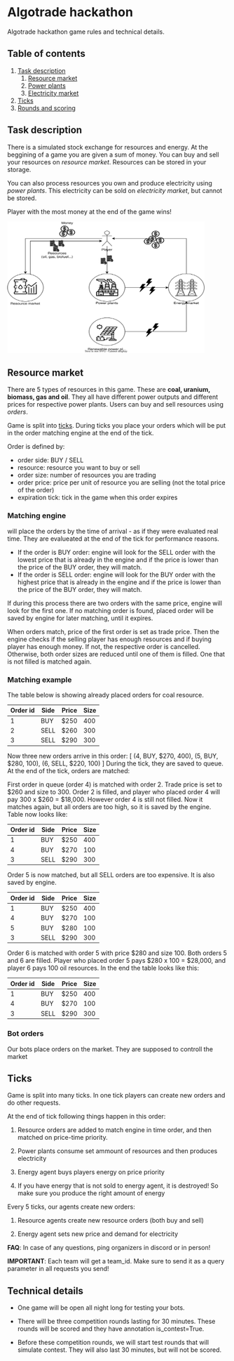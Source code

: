 
# Algotrade hackathon

Algotrade hackathon game rules and technical details.

## Table of contents
1. [Task description](#task)
    1. [Resource market](#resource_market)
    1. [Power plants](#resource_market)
    1. [Electricity market](#resource_market)
1. [Ticks](#ticks)
1. [Rounds and scoring](#games)

## Task description <a name="task"></a>

There is a simulated stock exchange for resources and energy.
At the beggining of a game you are given a sum of money. 
You can buy and sell your resources on *resource market*.
Resources can be stored in your storage.

You can also process resources you own and produce electricity using *power plants*. This electricity can be sold on *electricity market*, but cannot be stored.

Player with the most money at the end of the game wins!

<img src="./trzista.drawio.svg" style="width:450px;height:300px;">



## Resource market <a name="resource_market"></a>

There are 5 types of resources in this game. These are **coal, uranium, biomass, gas and oil**. They all have different power outputs and different prices for respective power plants.
Users can buy and sell resources using *orders*.

Game is split into [ticks](#ticks). During ticks you place your orders which will be put in the order matching engine at the end of the tick.

Order is defined by:
- order side: BUY / SELL
- resource: resource you want to buy or sell
- order size: number of resources you are trading
- order price: price per unit of resource you are selling (not the total price of the order)
- expiration tick: tick in the game when this order expires

### Matching engine

will place the orders by the time of arrival - as if they were evaluated real time. They are evalueated at the end of the tick for performance reasons. 

- If the order is BUY order: engine will look for the SELL order with the lowest price that is already in the engine and if the price is lower than the price of the BUY order, they will match. 
- If the order is SELL order: engine will look for the BUY order with the highest price that is already in the engine and if the price is lower than the price of the BUY order, they will match.

If during this process there are two orders with the same price, engine will look for the first one. If no matching order is found, placed order will be saved by engine for later matching, until it expires.

When orders match, price of the first order is set as trade price. Then the engine checks if the selling player has enough resources and if buying player has enough money. If not, the respective order is cancelled. Otherwise, both order sizes are reduced until one of them is filled. One that is not filled is matched again.

### Matching example

The table below is showing already placed orders for coal resource.

| Order id| Side |Price | Size |
|-| -----|-----|-----|
|1| BUY | $250 | 400 |
|2| SELL | $260 | 300 |
|3| SELL | $290 | 300 |

Now three new orders arrive in this order:
[
(4, BUY, $270, 400),
(5, BUY, $280, 100),
(6, SELL, $220, 100)
]
During the tick, they are saved to queue. At the end of the tick, orders are matched:

First order in queue (order 4) is matched with order 2. Trade price is set to $260 and size to 300. Order 2 is filled, and player who placed order 4 will pay 300 x $260 = $18,000. However order 4 is still not filled. Now it matches again, but all orders are too high, so it is saved by the engine. Table now looks like:

| Order id| Side |Price | Size |
|-| -----|-----|-----|
|1| BUY | $250 | 400 |
|4| BUY | $270 | 100 |
|3| SELL | $290 | 300 |

Order 5 is now matched, but all SELL orders are too expensive. It is also saved by engine.


| Order id| Side |Price | Size |
|-| -----|-----|-----|
|1| BUY | $250 | 400 |
|4| BUY | $270 | 100 |
|5| BUY | $280 | 100 |
|3| SELL | $290 | 300 |

Order 6 is matched with order 5 with price $280 and size 100. Both orders 5 and 6 are filled. Player who placed order 5 pays $280 x 100 = $28,000, and player 6 pays 100 oil resources. In the end the table looks like this:

| Order id| Side |Price | Size |
|-| -----|-----|-----|
|1| BUY | $250 | 400 |
|4| BUY | $270 | 100 |
|3| SELL | $290 | 300 |

### Bot orders

Our bots place orders on the market. They are supposed to controll the market

## Ticks <a name="ticks"></a>

Game is split into many ticks.
In one tick players can create new orders and do other requests.

At the end of tick following things happen in this order:

1) Resource orders are added to match engine in time order, and 
then matched on price-time priority.

1) Power plants consume set ammount of resources and then
produces electricity

1) Energy agent buys players energy on price priority

1) If you have energy that is not sold to energy agent, it is destroyed!
So make sure you produce the right amount of energy

Every 5 ticks, our agents create new orders:

1) Resource agents create new resource orders (both buy and sell)

1) Energy agent sets new price and demand for electricity


**FAQ**: In case of any questions, ping organizers in discord or in person!

**IMPORTANT**: Each team will get a team_id. Make sure to send it as a query
parameter in all requests you send!









## Technical details <a name="games"></a>

- One game will be open all night long for testing your bots.

- There will be three competition rounds lasting for 30 minutes. These 
rounds will be scored and they have annotation is_contest=True.

- Before these competition rounds, we will start test rounds that will 
simulate contest. They will also last 30 minutes, but will not be scored.
